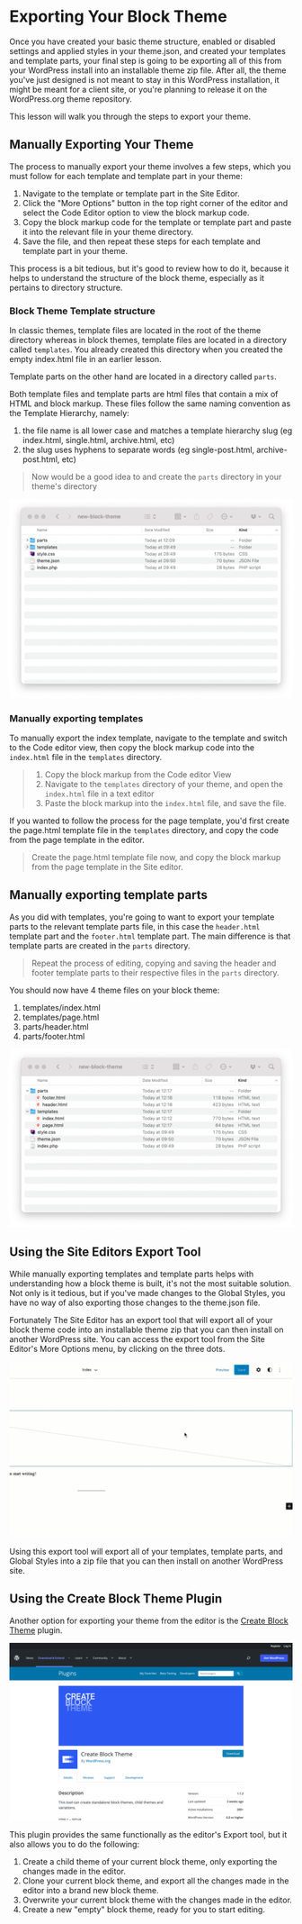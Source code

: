# Exporting Your Block Theme

Once you have created your basic theme structure, enabled or disabled settings and applied styles in your theme.json, and created your templates and template parts, your final step is going to be exporting all of this from your WordPress install into an installable theme zip file. After all, the theme you've just designed is not meant to stay in this WordPress installation, it might be meant for a client site, or you're planning to release it on the WordPress.org theme repository. 

This lesson will walk you through the steps to export your theme.

## Manually Exporting Your Theme

The process to manually export your theme involves a few steps, which you must follow for each template and template part in your theme:

1. Navigate to the template or template part in the Site Editor.
2. Click the "More Options" button in the top right corner of the editor and select the Code Editor option to view the block markup code.
3. Copy the block markup code for the template or template part and paste it into the relevant file in your theme directory.
4. Save the file, and then repeat these steps for each template and template part in your theme.

This process is a bit tedious, but it's good to review how to do it, because it helps to understand the structure of the block theme, especially as it pertains to directory structure.

### Block Theme Template structure

In classic themes, template files are located in the root of the theme directory whereas in block themes, template files are located in a directory called `templates`. You already created this directory when you created the empty index.html file in an earlier lesson.

Template parts on the other hand are located in a directory called `parts`. 

Both template files and template parts are html files that contain a mix of HTML and block markup. These files follow the same naming convention as the Template Hierarchy, namely:

1. the file name is all lower case and matches a template hierarchy slug (eg index.html, single.html, archive.html, etc)
2. the slug uses hyphens to separate words (eg single-post.html, archive-post.html, etc)

> Now would be a good idea to and create the `parts` directory in your theme's directory

![Create the parts directory](/images/module-01/lesson-04/parts-directory.png)

### Manually exporting templates

To manually export the index template, navigate to the template and switch to the Code editor view, then copy the block markup code into the `index.html` file in the `templates` directory.

> 1. Copy the block markup from the Code editor View
> 2. Navigate to the `templates` directory of your theme, and open the `index.html` file in a text editor
> 3. Paste the block markup into the `index.html` file, and save the file.

If you wanted to follow the process for the page template, you'd first create the page.html template file in the `templates` directory, and copy the code from the page template in the editor.

> Create the page.html template file now, and copy the block markup from the page template in the Site editor.

## Manually exporting template parts

As you did with templates, you're going to want to export your template parts to the relevant template parts file, in this case the `header.html` template part and the `footer.html` template part. The main difference is that template parts are created in the `parts` directory.

> Repeat the process of editing, copying and saving the header and footer template parts to their respective files in the `parts` directory.

You should now have 4 theme files on your block theme:

1. templates/index.html
2. templates/page.html
3. parts/header.html
4. parts/footer.html

![Exported templates and template parts](/images/module-01/lesson-04/exported-templates-template-parts.png)

## Using the Site Editors Export Tool

While manually exporting templates and template parts helps with understanding how a block theme is built, it's not the most suitable solution. Not only is it tedious, but if you've made changes to the Global Styles, you have no way of also exporting those changes to the theme.json file. 

Fortunately The Site Editor has an export tool that will export all of your block theme code into an installable theme zip that you can then install on another WordPress site. You can access the export tool from the Site Editor's More Options menu, by clicking on the three dots.

![Accessing the export tool](/images/module-01/lesson-04/export-tool.gif)

Using this export tool will export all of your templates, template parts, and Global Styles into a zip file that you can then install on another WordPress site.

## Using the Create Block Theme Plugin

Another option for exporting your theme from the editor is the [Create Block Theme](https://wordpress.org/plugins/create-block-theme/) plugin. 

![Create Block Theme](/images/module-01/lesson-04/create-block-theme.png)

This plugin provides the same functionally as the editor's Export tool, but it also allows you to do the following:

1. Create a child theme of your current block theme, only exporting the changes made in the editor.
2. Clone your current block theme, and export all the changes made in the editor into a brand new block theme.
3. Overwrite your current block theme with the changes made in the editor.
4. Create a new "empty" block theme, ready for you to start editing.

